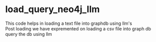 # load_query_neo4j_llm

This code helps in loading a text file into graphdb using llm's <br>
Post loading we have expremented on loading a csv file into graph db <br>
query the db using llm <br>
